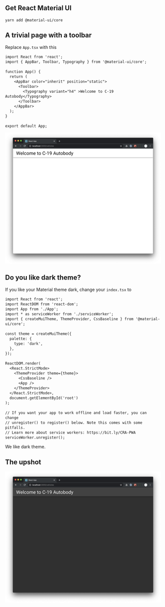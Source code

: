 ## Get React Material UI

```
yarn add @material-ui/core
```

## A trivial page with a toolbar

Replace `App.tsx` with this

```
import React from 'react';
import { AppBar, Toolbar, Typography } from '@material-ui/core';

function App() {
  return (
    <AppBar color="inherit" position="static">
      <Toolbar>
        <Typography variant="h4" >Welcome to C-19 Autobody</Typography>
      </Toolbar>
    </AppBar>
  );
}

export default App;
```

![Basic-react-material](./assets/screenshots/basic-react-material.png)

## Do you like dark theme?

If you like your Material theme dark, change your `index.tsx` to 

```
import React from 'react';
import ReactDOM from 'react-dom';
import App from './App';
import * as serviceWorker from './serviceWorker';
import { createMuiTheme, ThemeProvider, CssBaseline } from '@material-ui/core';

const theme = createMuiTheme({
  palette: {
    type: 'dark',
  },
});

ReactDOM.render(
  <React.StrictMode>
    <ThemeProvider theme={theme}>
      <CssBaseline />
      <App />
    </ThemeProvider>
  </React.StrictMode>,
  document.getElementById('root')
);

// If you want your app to work offline and load faster, you can change
// unregister() to register() below. Note this comes with some pitfalls.
// Learn more about service workers: https://bit.ly/CRA-PWA
serviceWorker.unregister();
```

We like dark theme.

## The upshot

![Dark theme](./assets/screenshots/basic-react-material-dark.png)
